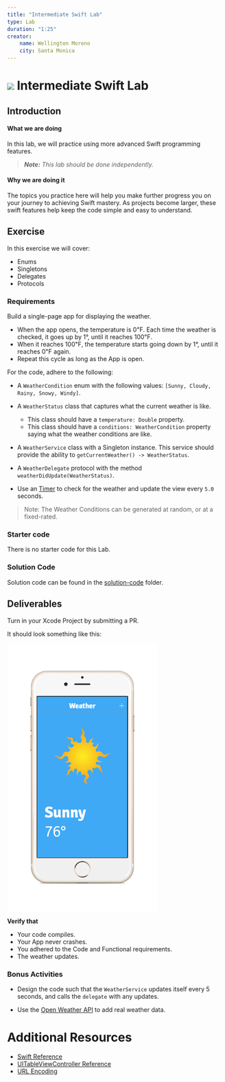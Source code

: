 ```yaml
---
title: "Intermediate Swift Lab"
type: Lab
duration: "1:25"
creator:
    name: Wellington Moreno
    city: Santa Monica
---
```


# ![](https://ga-dash.s3.amazonaws.com/production/assets/logo-9f88ae6c9c3871690e33280fcf557f33.png) Intermediate Swift Lab

## Introduction

#### What we are doing

In this lab, we will practice using more advanced Swift programming features.

> ***Note:*** _This lab should be done independently._


#### Why we are doing it

The topics you practice here will help you make further progress you on your journey to achieving Swift mastery.
As projects become larger, these swift features help keep the code simple and easy to understand.

## Exercise

In this exercise we will cover:
+ Enums
+ Singletons
+ Delegates
+ Protocols


### Requirements

Build a single-page app for displaying the weather.

+ When the app opens, the temperature is 0℉. Each time the weather is checked, it goes up by 1°, until it reaches 100℉.
+ When it reaches 100℉, the temperature starts going down by 1°, until it reaches 0℉ again.
+ Repeat this cycle as long as the App is open.


For the code, adhere to the following:

+ A `WeatherCondition` enum with the following values: `[Sunny, Cloudy, Rainy, Snowy, Windy]`.

+ A `WeatherStatus` class that captures what the current weather is like.
    + This class should have a `temperature: Double` property.
    + This class should have a `conditions: WeatherCondition` property saying what the weather conditions are like.

+ A `WeatherService` class with a Singleton instance. This service should provide the ability to `getCurrentWeather() -> WeatherStatus`.

+ A `WeatherDelegate` protocol with the method `weatherDidUpdate(WeatherStatus)`.

+ Use an [Timer](http://stackoverflow.com/questions/24007518/how-can-i-use-nstimer-in-swift) to check for the weather and update the view every `5.0` seconds.

> Note: The Weather Conditions can be generated at random, or at a fixed-rated.

### Starter code

There is no starter code for this Lab.


### Solution Code
Solution code can be found in the [solution-code](solution-code) folder.

## Deliverables

Turn in your Xcode Project by submitting a PR.

It should look something like this:

<img src="deliverables/Device-1.png" align="center" width="350"> </img>



**Verify that**

+ Your code compiles.
+ Your App never crashes.
+ You adhered to the Code and Functional requirements.
+ The weather updates.

### Bonus Activities

+ Design the code such that the `WeatherService` updates itself every 5 seconds, and calls the `delegate` with any updates.

+ Use the [Open Weather API](http://openweathermap.org/api) to add real weather data.

# Additional Resources

+ [Swift Reference](https://developer.apple.com/library/ios/documentation/Swift/Conceptual/Swift_Programming_Language/GuidedTour.html#//apple_ref/doc/uid/TP40014097-CH2-ID1)
+ [UITableViewController Reference](https://developer.apple.com/library/ios/documentation/UIKit/Reference/UITableViewController_Class/)
+ [URL Encoding](https://developer.apple.com/library/ios/documentation/Cocoa/Reference/Foundation/Classes/NSString_Class/index.html#//apple_ref/occ/instm/NSString/stringByAddingPercentEncodingWithAllowedCharacters:)
